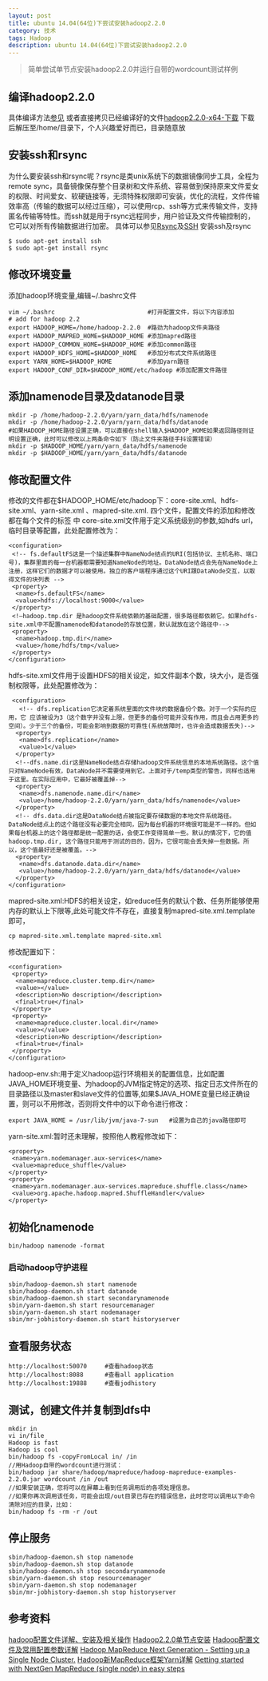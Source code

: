 ```yaml
---
layout: post
title: ubuntu 14.04(64位)下尝试安装hadoop2.2.0
category: 技术
tags: Hadoop
description: ubuntu 14.04(64位)下尝试安装hadoop2.2.0
---
```


>简单尝试单节点安装hadoop2.2.0并运行自带的wordcount测试样例

## 编译hadoop2.2.0

   具体编译方法[参见](http://ivanxin.com/2014/05/19/Compile-Hadoop2.2.0-on-ubuntu14.04-x64.html)
   或者直接拷贝已经编译好的文件[hadoop2.2.0-x64-下载](http://pan.baidu.com/s/16bk0u)
   下载后解压至/home/目录下，个人兴趣爱好而已，目录随意放

## 安装ssh和rsync

   为什么要安装ssh和rsync呢？rsync是类unix系统下的数据镜像同步工具，全程为remote sync，具备镜像保存整个目录树和文件系统、容易做到保持原来文件爱女的权限、时间爱女、软硬链接等，无须特殊权限即可安装，优化的流程，文件传输效率高（传输的数据可以经过压缩），可以使用rcp、ssh等方式来传输文件，支持匿名传输等特性。而ssh就是用于rsync远程同步，用户验证及文件传输控制的，它可以对所有传输数据进行加密。
   具体可以参见[Rsync](http://zh.wikipedia.org/wiki/Rsync)及[SSH](http://zh.wikipedia.org/wiki/Secure_Shell)
   安装ssh及rsync

    $ sudo apt-get install ssh
    $ sudo apt-get install rsync

## 修改环境变量

   添加hadoop环境变量,编辑~/.bashrc文件

    vim ~/.bashrc                          #打开配置文件，将以下内容添加
    # add for hadoop 2.2
    export HADOOP_HOME=/home/hadoop-2.2.0  #路劲为hadoop文件夹路径
    export HADOOP_MAPRED_HOME=$HADOOP_HOME #添加mapred路径
    export HADOOP_COMMON_HOME=$HADOOP_HOME #添加common路径
    export HADOOP_HDFS_HOME=$HADOOP_HOME   #添加分布式文件系统路径
    export YARN_HOME=$HADOOP_HOME          #添加yarn路径
    export HADOOP_CONF_DIR=$HADOOP_HOME/etc/hadoop #添加配置文件路径

## 添加namenode目录及datanode目录

    mkdir -p /home/hadoop-2.2.0/yarn/yarn_data/hdfs/namenode 
    mkdir -p /home/hadoop-2.2.0/yarn/yarn_data/hdfs/datanode
    #如果HADOOP_HOME路径设置正确，可以直接在shell输入$HADOOP_HOME如果返回路径则证明设置正确，此时可以修改以上两条命令如下（防止文件夹路径手抖设置错误）
    mkdir -p $HADOOP_HOME/yarn/yarn_data/hdfs/namenode 
    mkdir -p $HADOOP_HOME/yarn/yarn_data/hdfs/datanode

## 修改配置文件

   修改的文件都在$HADOOP_HOME/etc/hadoop下：core-site.xml、hdfs-site.xml、yarn-site.xml 、mapred-site.xml. 四个文件，配置文件的添加和修改都在每个文件的标签<configuration></configuration> 中
   core-site.xml文件用于定义系统级别的参数,如hdfs url，临时目录等配置，此处配置修改为：

    <configuration>
     <!-- fs.defaultFS这是一个描述集群中NameNode结点的URI(包括协议、主机名称、端口号)，集群里面的每一台机器都需要知道NameNode的地址。DataNode结点会先在NameNode上注册，这样它们的数据才可以被使用。独立的客户端程序通过这个URI跟DataNode交互，以取得文件的块列表 -->
     <property>
      <name>fs.defaultFS</name>
      <value>hdfs://localhost:9000</value>
     </property>
     <!—hadoop.tmp.dir 是hadoop文件系统依赖的基础配置，很多路径都依赖它。如果hdfs-site.xml中不配置namenode和datanode的存放位置，默认就放在这个路径中-->
     <property>
      <name>hadoop.tmp.dir</name>
      <value>/home/hdfs/tmp</value>
     </property>
    </configuration>

   hdfs-site.xml文件用于设置HDFS的相关设定，如文件副本个数，块大小，是否强制权限等，此处配置修改为：

     <configuration>
       <!-- dfs.replication它决定着系统里面的文件块的数据备份个数。对于一个实际的应用，它 应该被设为3（这个数字并没有上限，但更多的备份可能并没有作用，而且会占用更多的空间）。少于三个的备份，可能会影响到数据的可靠性(系统故障时，也许会造成数据丢失)-->
      <property>
       <name>dfs.replication</name>
       <value>1</value>
      </property>
      <!--dfs.name.dir这是NameNode结点存储hadoop文件系统信息的本地系统路径。这个值只对NameNode有效，DataNode并不需要使用到它。上面对于/temp类型的警告，同样也适用于这里。在实际应用中，它最好被覆盖掉-->
      <property>
       <name>dfs.namenode.name.dir</name>
       <value>/home/hadoop-2.2.0/yarn/yarn_data/hdfs/namenode</value>
      </property>
      <!-- dfs.data.dir这是DataNode结点被指定要存储数据的本地文件系统路径。DataNode结点上的这个路径没有必要完全相同，因为每台机器的环境很可能是不一样的。但如果每台机器上的这个路径都是统一配置的话，会使工作变得简单一些。默认的情况下，它的值hadoop.tmp.dir, 这个路径只能用于测试的目的，因为，它很可能会丢失掉一些数据。所以，这个值最好还是被覆盖。-->
      <property>
       <name>dfs.datanode.data.dir</name>
       <value>/home/hadoop-2.2.0/yarn/yarn_data/hdfs/datanode</value>
      </property>
    </configuration>

   mapred-site.xml:HDFS的相关设定，如reduce任务的默认个数、任务所能够使用内存的默认上下限等,此处可能文件不存在，直接复制mapred-site.xml.template即可，

    cp mapred-site.xml.template mapred-site.xml

   修改配置如下：

    <configuration>
     <property>
      <name>mapreduce.cluster.temp.dir</name>
      <value></value>
      <description>No description</description>
      <final>true</final>
     </property>
     <property>
      <name>mapreduce.cluster.local.dir</name>
      <value></value>
      <description>No description</description>
      <final>true</final>
     </property>
    </configuration>

   hadoop-env.sh:用于定义hadoop运行环境相关的配置信息，比如配置JAVA_HOME环境变量、为hadoop的JVM指定特定的选项、指定日志文件所在的目录路径以及master和slave文件的位置等,如果$JAVA_HOME变量已经正确设置，则可以不用修改，否则将文件中的以下命令进行修改：

    export JAVA_HOME = /usr/lib/jvm/java-7-sun   #设置为自己的java路径即可

   yarn-site.xml:暂时还未理解，按照他人教程修改如下：

    <property>
     <name>yarn.nodemanager.aux-services</name>
     <value>mapreduce_shuffle</value>
    </property>
    <property>
     <name>yarn.nodemanager.aux-services.mapreduce.shuffle.class</name>
     <value>org.apache.hadoop.mapred.ShuffleHandler</value>
    </property>

## 初始化namenode

    bin/hadoop namenode -format

### 启动hadoop守护进程

    sbin/hadoop-daemon.sh start namenode
    sbin/hadoop-daemon.sh start datanode
    sbin/hadoop-daemon.sh start secondarynamenode
    sbin/yarn-daemon.sh start resourcemanager
    sbin/yarn-daemon.sh start nodemanager
    sbin/mr-jobhistory-daemon.sh start historyserver

## 查看服务状态

    http://localhost:50070     #查看hadoop状态
    http://localhost:8088      #查看all application
    http://localhost:19888     #查看jodhistory

## 测试，创建文件并复制到dfs中

    mkdir in 
    vi in/file
    Hadoop is fast
    Hadoop is cool 
    bin/hadoop fs -copyFromLocal in/ /in
    //用Hadoop自带的wordcount进行测试：
    bin/hadoop jar share/hadoop/mapreduce/hadoop-mapreduce-examples-2.2.0.jar wordcount /in /out
    //如果安装正确，您将可以在屏幕上看到任务调用后的各项处理信息。
    //如果你再次调用该任务，可能会出现/out目录已存在的错误信息，此时您可以调用以下命令清除对应的目录，比如：
    bin/hadoop fs -rm -r /out

## 停止服务

    sbin/hadoop-daemon.sh stop namenode
    sbin/hadoop-daemon.sh stop datanode
    sbin/hadoop-daemon.sh stop secondarynamenode
    sbin/yarn-daemon.sh stop resourcemanager
    sbin/yarn-daemon.sh stop nodemanager
    sbin/mr-jobhistory-daemon.sh stop historyserver

## 参考资料

   [hadoop配置文件详解、安装及相关操作](http://blog.csdn.net/lin_fs/article/details/7349497)
   [Hadoop2.2.0单节点安装](http://f.dataguru.cn/thread-251624-1-1.html)
   [Hadoop配置文件及常用配置参数详解](http://mageedu.blog.51cto.com/4265610/1112047)
   [Hadoop MapReduce Next Generation - Setting up a Single Node Cluster.](http://hadoop.apache.org/docs/stable/hadoop-project-dist/hadoop-common/SingleCluster.html)
   [Hadoop新MapReduce框架Yarn详解](http://www.ibm.com/developerworks/cn/opensource/os-cn-hadoop-yarn/index.html)
   [Getting started with NextGen MapReduce (single node) in easy steps](http://www.thecloudavenue.com/2012/01/getting-started-with-nextgen-mapreduce.html)

